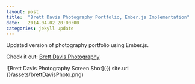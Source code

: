 ```yaml
---
layout: post
title:  "Brett Davis Photography Portfolio, Ember.js Implementation"
date:   2014-04-02 20:00:00
categories: jekyll update
---
```


Updated version of photography portfolio using Ember.js.

Check it out: [Brett Davis Photography](http://mhing.github.io/BrettDavisPhotography-Ember/#/)

![Brett Davis Photography Screen Shot]({{ site.url }}/assets/brettDavisPhoto.png)
